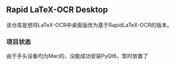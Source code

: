 ## Rapid LaTeX-OCR Desktop
该仓库是想将LaTeX-OCR中桌面版改为基于RapidLaTeX-OCR的版本。

### 项目状态
由于手头设备均为Mac的，没能成功安装PyQt6，暂时放置了